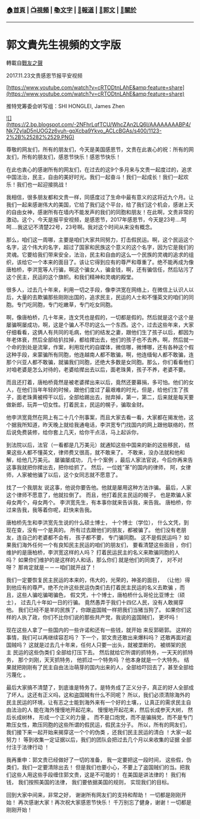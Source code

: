 ###  [:house:首頁](https://github.com/ourhimalayas/home) | [:tv:視頻](https://github.com/ourhimalayas/videos) | [:books:文字](https://github.com/ourhimalayas/txt) | [:newspaper:報道](https://github.com/ourhimalayas/news) | [:eagle:郭文](https://github.com/ourhimalayas/guomedia) | [:pray:關於](https://github.com/ourhimalayas/home/tree/master/about)
---
# 郭文貴先生視頻的文字版
轉載自[戰友之聲](http://littleantvoice.blogspot.com)

2017.11.23文贵感恩节报平安视频



[https://www.youtube.com/watch?v=cRTODtnLAhE&amp;feature=share](https://www.youtube.com/watch?v=cRTODtnLAhE&amp;feature=share)&nbsp;





推特党筹委会听写组：SHI HONGLEI, James Zhen



[!\[\](https://2.bp.blogspot.com/-2NFhrLqfTCU/WhcZAn2LQ6I/AAAAAAAABP4/Nk7ZyIaD5nUOG2z6vuh-gpXcba9Ykvo_ACLcBGAs/s400/1123-2%2B%25282%2529.PNG)](https://2.bp.blogspot.com/-2NFhrLqfTCU/WhcZAn2LQ6I/AAAAAAAABP4/Nk7ZyIaD5nUOG2z6vuh-gpXcba9Ykvo_ACLcBGAs/s1600/1123-2%2B%25282%2529.PNG)





尊敬的网友们，所有的朋友们，今天是美国感恩节，文贵在此衷心的祝：所有的网友们，所有的朋友们，感恩节快乐！感恩节快乐！



在此也衷心的感谢所有的网友们，在过去的这9个多月来与文贵一起度过的，追求中国法治，民主，自由的美好时光。我们一起奋斗！我们一起成长！我们一起欢乐！我们也一起迎接挑战！



我相信，很多朋友都和文贵一样，同感度过了生命中最有意义的这将近九个月。让我们一起来感谢伟大的美国，它给了我们这个平台，给了我们这个机会，感谢上天的自由女神，感谢所有在墙内不能发声的我们的同胞和朋友！在此啊，文贵非常的激动。这个，今天是报平安视频，是感恩节，2017年感恩节，今天是23号....呵呵....我这记不清楚22号，23号啊。我对这个时间从来没有概念。



那么，咱们这一周哪，主要是咱们大家共同努力，打击假民运。啊，这个民运这个名字，这个伟大的名字，超过了国家和民族这个意义的这个名字，因为它是我们的灵魂。它要给我们带来安全，法治，民主和自由的这么一个民族的灵魂的追求的组织，该给它一个本来的面目了。该让它得到应有的尊严和尊重了。绝不能再成为像唐柏桥，李洪宽等人行骗，啊这个骗女人，骗金钱，啊，还有骗信任，然后玷污了这个民主，民运的这个旗帜。和我们精神和灵魂的殿堂。



很多人，过去几十年来，利用一切之手段，像李洪宽在网络上，在微信上认识人以后，大量的去欺骗那些刚刚出国的，追求民主，民运的人士和不懂英文的咱们的同胞。专门吃同胞，专门吃嫩草，专门吃女同胞。



啊，像唐柏桥，几十年来，连文凭也是假的，一切都是假的。然后就是这个这个是屡骗啊屡成功，啊，这是个骗人不尽的这么一个东西。这个，过去这些年来，大家仔细看看，这俩人有共同的毛病，他们的结发之妻，跟他们生了孩子以后，都因为年老体衰，然后全部给扒拉掉，都给撵出去，他们的孩子也不去养。啊，然后就一个命的到处是流窜，作案，利用现代的自媒体，微信哪，微博哪，还有各种这个假这种手段，来蒙骗所有同胞，他连越南人都不敢骗，啊，他连缅甸人都不敢骗，连那个兴亚人都不敢骗，就骗我们同胞，还绝大多数是女同胞。那么，你们看看他们对咱老婆是怎么对待的，老婆给撵出去以后，面老珠黄，孩子不养，老婆不要。



而且还打着，唐柏桥竟然是被老婆撵出来以后，竟然还要募捐，多可怕。他们的女人，在他们当年年轻的时候，跟他们度过了最艰难的时光，但是，给他们生了孩子，面老珠黄被榨干以后，全部给踢出去，抛弃掉，第一，第二，后来就是每天要做新郎，玩弄一切女性。打着民主，民运的幌子，骗取金财。



他李洪宽竟然在网上有二十几个刑事案，而且大家去看一看，大家都在揭发他，这个据我所知道，昨天晚上就给我通电话，李洪宽专门找国内的网上跟他联络的，然后说免费装修，给你套上几天，给你干点活，马上起诉你，



到法院以后，法官（一看都是几万美元）就通知这些中国来的新的这些移民，&nbsp;结果这些人都不懂英文，律师费又很高，就不敢来了。&nbsp;不敢来，没办法就和他和解，给他几万美元。&nbsp;屡骗屡成功，&nbsp;几十个案例&nbsp;，最后人家法官说，今后你再来告这事我就把你撵出去，把你给抓了。&nbsp;然后，一位姓”革”的国内的律师，&nbsp;阿，女律师，人家被他骗了以后，这个女同志就不愿意了。&nbsp;



找了一个我朋友&nbsp;说这事，他说你要告他。他就是屡用这种方法诈骗。&nbsp;最后，人家这个律师不愿意了，他就拉倒了。&nbsp;而且，他打着民主民运的幌子，&nbsp;也是欺骗人家母女两个，母女两个。&nbsp;李洪宽先生，有本事你就来告诉我，来告我。&nbsp;唐柏桥，你过来告我，我等着你呢，赶快来告我。



唐柏桥先生和李洪宽先生说的什么硕士博士，&nbsp;十个博士（学位），&nbsp;什么文凭，到现在查，没有一个是真的。&nbsp;所有过去跟他们的朋友，都被骗了。&nbsp;他们没有老朋友，连自己的老婆都不会有，&nbsp;孩子都不要，&nbsp;专门骗同胞。&nbsp;这不是假民运吗？&nbsp;如果我们海外任何一个有良知民主民运的咱们的朋友们，&nbsp;要看清楚这些面目&nbsp;，你们维护的是唐柏桥，李洪宽这样的人吗？&nbsp;打着民运民主的名义来欺骗同胞的人吗？&nbsp;如果你们维护的是这样的人和话，那么你们&nbsp;就是他们的同类了，&nbsp;对不对呀？&nbsp;那肯定就是－－－咱们就开战了！



我们一定要恢复民主民运的本来的，伟大的，光荣的，神圣的面目，&nbsp;（让他）得到他应有的尊严。绝不允许这些民运伪类们去打着民主民运的名义去欺骗&nbsp;，而且，这些人骗吃骗喝骗色，&nbsp;假文凭，十个博士，唐柏桥什么哥伦比亚博士（硕士），&nbsp;过去几十年如一日的行骗。&nbsp;竟然愚弄于我们十四亿人民，没有人敢揭穿他。&nbsp;我们已经不是羊的民族了，你跟盗国贼一样把我们当猪当狗了。&nbsp;如果你们这样的人执了政，你们不比你们说的那些共产党，我说的盗国贼们，&nbsp;更坏吗！



现在这些人拿了一些国内的一些许诺和还有一些钱，就开始&nbsp;来反郭砸郭。&nbsp;这样的事情，我们可以再继续容忍吗？&nbsp;下一个，郭文贵还敢出来爆料吗？&nbsp;还敢再面对盗国贼吗？&nbsp;这就是过去几十年来，任何人只要一出头，就被垄断的，&nbsp;被绑架的民主&nbsp;民运的这些伪类们&nbsp;全部给打压下去。&nbsp;然后就给它所谓的抓特务，一天天的抓特务，&nbsp;那个刘刚，天天抓特务，&nbsp;他抓过一个特务吗&nbsp;？他本身就是一个大特务。&nbsp;结果就把刚刚有了民主自由法治萌芽的国内出来的人，全部给吓回去了，甚至全部给污蔑化&nbsp;。



最后大家搞不清楚了，到底谁是特务了。是特务成了正义分子，真正的好人全部成了坏人。这还有正义吗，这和盗国贼有什么不同呢？&nbsp;所以，我们必须清除海外的民主民运的环境，让有志之士能到海外来有一个好的土壤，，让真正的需求民主自由法治的人&nbsp;能在海外慢慢地开起花来。&nbsp;慢慢地开起花来，然后长成参天大树，&nbsp;然后长成树林，&nbsp;形成一个正义的力量&nbsp;。&nbsp;而不是口炮党，而不是骗捐党，而不是专门欺压女性，欺压同胞的这些所谓的假民运，假民主分子。&nbsp;所以，所有的网友们，我们接下来一起开始来揭穿这一个个的伪类&nbsp;，还我们民主民运的清白&nbsp;！大家一起努力！&nbsp;等到收集一定证据以后，我们的团队会把过去几个月以来收集的证据&nbsp;全部付注于法律行动&nbsp;！



我再重申：郭文贵已经做好了一切的准备，&nbsp;我一定要把这一段时间，&nbsp;这些假，伪类们，我们一定要清除出去！&nbsp;但是我们也要小心，不要上了盗国贼们的当。把我们这些人用这些手段缠住郭文贵，这是不可能的！&nbsp;在美国是讲法律的！&nbsp;我们有钱，&nbsp;我们按照美国的法律，&nbsp;我们要依据美国的规则，&nbsp;实现我们的目标。



回到大家中间来，非常之好，&nbsp;谢谢所有网友们的支持和帮助！&nbsp;一切都是刚刚开始！&nbsp;再次感谢大家！再次祝大家感恩节快乐！&nbsp;千万别忘了健身，谢谢！一切都是刚刚开始！